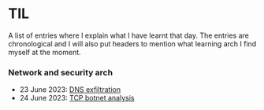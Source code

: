 # TIL
A list of entries where I explain what I have learnt that day. The entries are chronological and I will also put headers to mention what learning arch I find myself at the moment.

### Network and security arch
- 23 June 2023: [DNS exfiltration](dns_exfiltration.md)
- 24 June 2023: [TCP botnet analysis](tcp_forensics.md)
